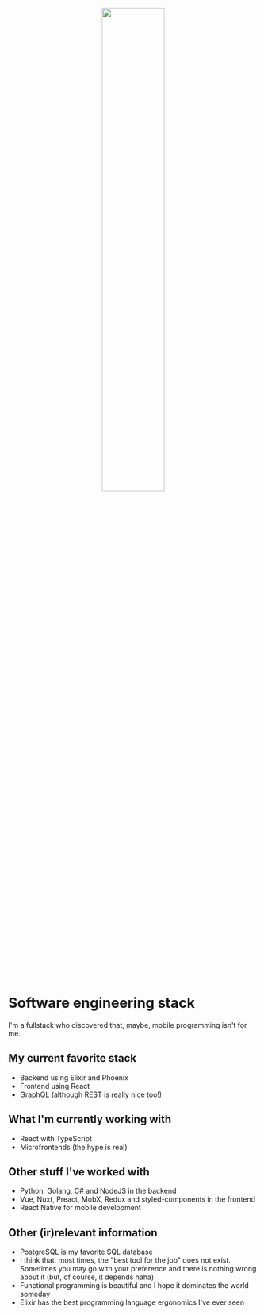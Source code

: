 <p align="center">
 <img 
      width="50%" 
      src="https://media0.giphy.com/media/l46CyJmS9KUbokzsI/200.gif" />
</p>

# Software engineering stack
I'm a fullstack who discovered that, maybe, mobile programming isn't for me.

## My current favorite stack
- Backend using Elixir and Phoenix
- Frontend using React
- GraphQL (although REST is really nice too!)

## What I'm currently working with
- React with TypeScript
- Microfrontends (the hype is real)

## Other stuff I've worked with
- Python, Golang, C# and NodeJS in the backend
- Vue, Nuxt, Preact, MobX, Redux and styled-components in the frontend
- React Native for mobile development

## Other (ir)relevant information
- PostgreSQL is my favorite SQL database
- I think that, most times, the "best tool for the job" does not exist. Sometimes you may go with your preference and there is nothing wrong about it (but, of course, it depends haha)
- Functional programming is beautiful and I hope it dominates the world someday
- Elixir has the best programming language ergonomics I've ever seen
